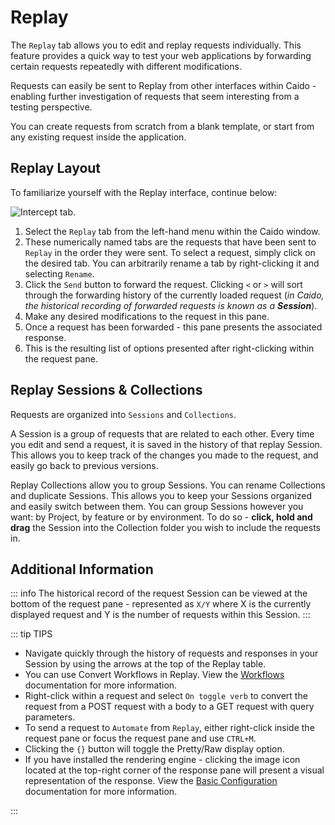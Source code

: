 # Replay

The `Replay` tab allows you to edit and replay requests individually. This feature provides a quick way to test your web applications by forwarding certain requests repeatedly with different modifications.

Requests can easily be sent to Replay from other interfaces within Caido - enabling further investigation of requests that seem interesting from a testing perspective.

You can create requests from scratch from a blank template, or start from any existing request inside the application.

## Replay Layout

To familiarize yourself with the Replay interface, continue below:

<img alt="Intercept tab." src="/_images/replay_tab.png" center/>

1. Select the `Replay` tab from the left-hand menu within the Caido window.
2. These numerically named tabs are the requests that have been sent to `Replay` in the order they were sent. To select a request, simply click on the desired tab. You can arbitrarily rename a tab by right-clicking it and selecting `Rename`.
3. Click the `Send` button to forward the request. Clicking `<` or `>` will sort through the forwarding history of the currently loaded request (_in Caido, the historical recording of forwarded requests is known as a **Session**_).
4. Make any desired modifications to the request in this pane.
5. Once a request has been forwarded - this pane presents the associated response.
6. This is the resulting list of options presented after right-clicking within the request pane.

## Replay Sessions & Collections

Requests are organized into `Sessions` and `Collections`.

A Session is a group of requests that are related to each other. Every time you edit and send a request, it is saved in the history of that replay Session. This allows you to keep track of the changes you made to the request, and easily go back to previous versions.

Replay Collections allow you to group Sessions. You can rename Collections and duplicate Sessions. This allows you to keep your Sessions organized and easily switch between them. You can group Sessions however you want: by Project, by feature or by environment. To do so - **click, hold and drag** the Session into the Collection folder you wish to include the requests in.

## Additional Information

::: info
The historical record of the request Session can be viewed at the bottom of the request pane - represented as `X/Y` where X is the currently displayed request and Y is the number of requests within this Session.
:::

::: tip TIPS

- Navigate quickly through the history of requests and responses in your Session by using the arrows at the top of the Replay table.
- You can use Convert Workflows in Replay. View the [Workflows](/reference/workflows/convert.md) documentation for more information.
- Right-click within a request and select `On toggle verb` to convert the request from a POST request with a body to a GET request with query parameters.
- To send a request to `Automate` from `Replay`, either right-click inside the request pane or focus the request pane and use `CTRL+M`.
- Clicking the `{}` button will toggle the Pretty/Raw display option.
- If you have installed the rendering engine - clicking the image icon located at the top-right corner of the response pane will present a visual representation of the response. View the [Basic Configuration](/quickstart/beginner_guide/setup/config.md) documentation for more information.

:::

